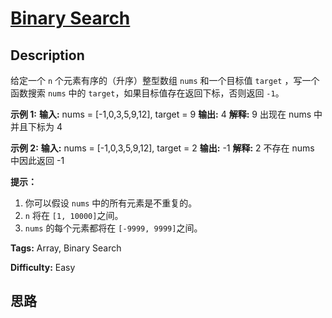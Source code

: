 # [Binary Search][title]

## Description

给定一个 `n` 个元素有序的（升序）整型数组 `nums` 和一个目标值 `target`  ，写一个函数搜索 `nums` 中的
`target`，如果目标值存在返回下标，否则返回 `-1`。

  
**示例 1:**
            **输入:** nums = [-1,0,3,5,9,12], target = 9    **输出:** 4    **解释:** 9 出现在 nums 中并且下标为 4    

**示例  2:**
            **输入:** nums = [-1,0,3,5,9,12], target = 2    **输出:** -1    **解释:** 2 不存在 nums 中因此返回 -1    



**提示：**

  1. 你可以假设 `nums` 中的所有元素是不重复的。
  2. `n` 将在 `[1, 10000]`之间。
  3. `nums` 的每个元素都将在 `[-9999, 9999]`之间。


**Tags:** Array, Binary Search

**Difficulty:** Easy

## 思路

[title]: https://leetcode-cn.com/problems/binary-search
